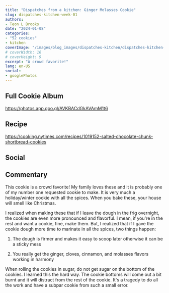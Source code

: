 ```yaml
---
title: "Dispatches from a kitchen: Ginger Molasses Cookie"
slug: dispatches-kitchen-week-01
authors:
- Teon L Brooks
date: "2024-01-08"
categories:
- "52 cookies"
- kitchen
coverImage: "/images/blog_images/dispatches-kitchen/dispatches-kitchen-week-01.jpg"
# coverWidth: 16
# coverHeight: 9
excerpt: "A crowd favorite!"
lang: en-US
social:
- googlePhotos
---
```

<aside>
<h2>Full Cookie Album</h2>

<https://photos.app.goo.gl/AVKBACdGkAVAmM1t6>
</aside>

## Recipe

<https://cooking.nytimes.com/recipes/1019152-salted-chocolate-chunk-shortbread-cookies>

## Social
<div>
    <span id="teonbrooks.com-3kigz6p7q532p"></span>
    <script  async src="https://assets.bluesky.lol/js/b1.js" data-handle="teonbrooks.com" data-skeet="3kigz6p7q532p"></script>
</div>

## Commentary

This cookie is a crowd favorite! My family loves these and it is probably one of my number one requested cookie to make. It is very much a holiday/winter cookie with all the spices. When you bake these, your house will smell like Christmas.

I realized when making these that if I leave the dough in the frig overnight, the cookies are even more pronounced and flavorful. I mean, if you're in the rest and want a cookie, fine, make them. But, I realized that if I gave the cookie dough more time to marinate in all the spices, two things happen:

1. The dough is firmer and makes it easy to scoop later otherwise it can be a sticky mess

2. You really get the ginger, cloves, cinnamon, and molasses flavors working in harmony

When rolling the cookies in sugar, do not get sugar on the bottom of the cookies. I learned this the hard way. The cookie bottoms will come out a bit burnt and it will distract from the rest of the cookie. It's a tragedy to do all the work and have a subpar cookie from such a small error.
